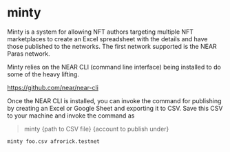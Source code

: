 # minty

Minty is a system for allowing NFT authors targeting multiple NFT marketplaces to create an Excel spreadsheet with the details and have those published to the networks. 
The first network supported is the NEAR Paras network.

Minty relies on the NEAR CLI (command line interface) being installed to do some of the heavy lifting. 

https://github.com/near/near-cli

Once the NEAR CLI is installed, you can invoke the command for publishing by creating an Excel or Google Sheet and exporting it to CSV. Save this CSV to your machine
and invoke the command as

> minty {path to CSV file} {account to publish under}

```
minty foo.csv afrorick.testnet
```
